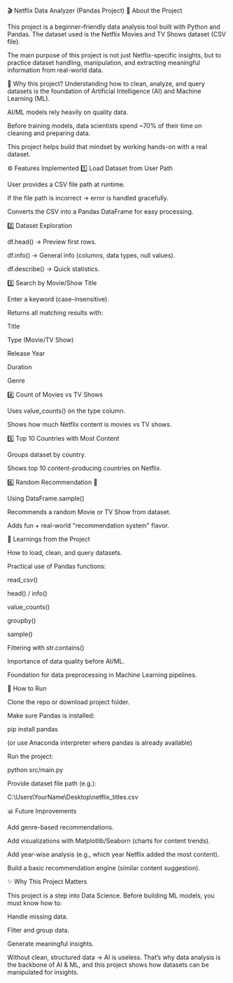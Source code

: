 🎬 Netflix Data Analyzer (Pandas Project)
📌 About the Project

This project is a beginner–friendly data analysis tool built with Python and Pandas.
The dataset used is the Netflix Movies and TV Shows dataset
 (CSV file).

The main purpose of this project is not just Netflix-specific insights, but to practice dataset handling, manipulation, and extracting meaningful information from real-world data.

🔑 Why this project?
Understanding how to clean, analyze, and query datasets is the foundation of Artificial Intelligence (AI) and Machine Learning (ML).

AI/ML models rely heavily on quality data.

Before training models, data scientists spend ~70% of their time on cleaning and preparing data.

This project helps build that mindset by working hands-on with a real dataset.

⚙️ Features Implemented
1️⃣ Load Dataset from User Path

User provides a CSV file path at runtime.

If the file path is incorrect → error is handled gracefully.

Converts the CSV into a Pandas DataFrame for easy processing.

2️⃣ Dataset Exploration

df.head() → Preview first rows.

df.info() → General info (columns, data types, null values).

df.describe() → Quick statistics.

3️⃣ Search by Movie/Show Title

Enter a keyword (case-insensitive).

Returns all matching results with:

Title

Type (Movie/TV Show)

Release Year

Duration

Genre

4️⃣ Count of Movies vs TV Shows

Uses value_counts() on the type column.

Shows how much Netflix content is movies vs TV shows.

5️⃣ Top 10 Countries with Most Content

Groups dataset by country.

Shows top 10 content-producing countries on Netflix.

6️⃣ Random Recommendation 🎲

Using DataFrame.sample()

Recommends a random Movie or TV Show from dataset.

Adds fun + real-world "recommendation system" flavor.

🧠 Learnings from the Project

How to load, clean, and query datasets.

Practical use of Pandas functions:

read_csv()

head() / info()

value_counts()

groupby()

sample()

Filtering with str.contains()

Importance of data quality before AI/ML.

Foundation for data preprocessing in Machine Learning pipelines.

🚀 How to Run

Clone the repo or download project folder.

Make sure Pandas is installed:

pip install pandas


(or use Anaconda interpreter where pandas is already available)

Run the project:

python src/main.py


Provide dataset file path (e.g.):

C:\Users\YourName\Desktop\netflix_titles.csv

📊 Future Improvements

Add genre-based recommendations.

Add visualizations with Matplotlib/Seaborn (charts for content trends).

Add year-wise analysis (e.g., which year Netflix added the most content).

Build a basic recommendation engine (similar content suggestion).

✨ Why This Project Matters

This project is a step into Data Science.
Before building ML models, you must know how to:

Handle missing data.

Filter and group data.

Generate meaningful insights.

Without clean, structured data → AI is useless.
That’s why data analysis is the backbone of AI & ML, and this project shows how datasets can be manipulated for insights.